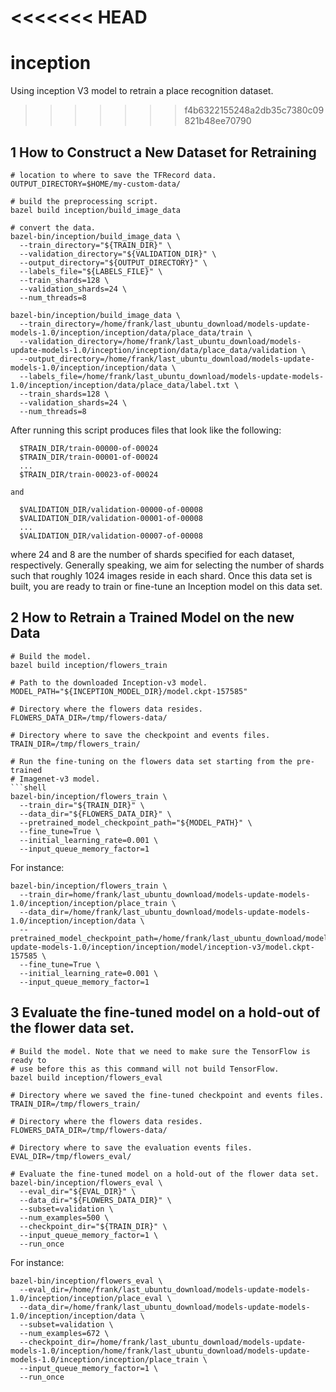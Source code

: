 <<<<<<< HEAD
=======
# inception
Using inception V3 model to retrain a place recognition dataset.
>>>>>>> f4b6322155248a2db35c7380c09821b48ee70790
## 1 How to Construct a New Dataset for Retraining

```shell
# location to where to save the TFRecord data.
OUTPUT_DIRECTORY=$HOME/my-custom-data/

# build the preprocessing script.
bazel build inception/build_image_data

# convert the data.
bazel-bin/inception/build_image_data \
  --train_directory="${TRAIN_DIR}" \
  --validation_directory="${VALIDATION_DIR}" \
  --output_directory="${OUTPUT_DIRECTORY}" \
  --labels_file="${LABELS_FILE}" \
  --train_shards=128 \
  --validation_shards=24 \
  --num_threads=8
```

```shell
bazel-bin/inception/build_image_data \
  --train_directory=/home/frank/last_ubuntu_download/models-update-models-1.0/inception/inception/data/place_data/train \
  --validation_directory=/home/frank/last_ubuntu_download/models-update-models-1.0/inception/inception/data/place_data/validation \
  --output_directory=/home/frank/last_ubuntu_download/models-update-models-1.0/inception/inception/data \
  --labels_file=/home/frank/last_ubuntu_download/models-update-models-1.0/inception/inception/data/place_data/label.txt \
  --train_shards=128 \
  --validation_shards=24 \
  --num_threads=8
```

After running this script produces files that look like the following:

```shell
  $TRAIN_DIR/train-00000-of-00024
  $TRAIN_DIR/train-00001-of-00024
  ...
  $TRAIN_DIR/train-00023-of-00024

and

  $VALIDATION_DIR/validation-00000-of-00008
  $VALIDATION_DIR/validation-00001-of-00008
  ...
  $VALIDATION_DIR/validation-00007-of-00008
```

where 24 and 8 are the number of shards specified for each dataset,
respectively. Generally speaking, we aim for selecting the number of shards such
that roughly 1024 images reside in each shard. Once this data set is built, you
are ready to train or fine-tune an Inception model on this data set.

## 2 How to Retrain a Trained Model on the new Data
```shell
# Build the model.
bazel build inception/flowers_train

# Path to the downloaded Inception-v3 model.
MODEL_PATH="${INCEPTION_MODEL_DIR}/model.ckpt-157585"

# Directory where the flowers data resides.
FLOWERS_DATA_DIR=/tmp/flowers-data/

# Directory where to save the checkpoint and events files.
TRAIN_DIR=/tmp/flowers_train/

# Run the fine-tuning on the flowers data set starting from the pre-trained
# Imagenet-v3 model.
```shell
bazel-bin/inception/flowers_train \
  --train_dir="${TRAIN_DIR}" \
  --data_dir="${FLOWERS_DATA_DIR}" \
  --pretrained_model_checkpoint_path="${MODEL_PATH}" \
  --fine_tune=True \
  --initial_learning_rate=0.001 \
  --input_queue_memory_factor=1
```

For instance:
```shell
bazel-bin/inception/flowers_train \
  --train_dir=home/frank/last_ubuntu_download/models-update-models-1.0/inception/inception/place_train \
  --data_dir=/home/frank/last_ubuntu_download/models-update-models-1.0/inception/inception/data \
  --pretrained_model_checkpoint_path=/home/frank/last_ubuntu_download/models-update-models-1.0/inception/inception/model/inception-v3/model.ckpt-157585 \
  --fine_tune=True \
  --initial_learning_rate=0.001 \
  --input_queue_memory_factor=1
```

## 3 Evaluate the fine-tuned model on a hold-out of the flower data set.

```shell
# Build the model. Note that we need to make sure the TensorFlow is ready to
# use before this as this command will not build TensorFlow.
bazel build inception/flowers_eval

# Directory where we saved the fine-tuned checkpoint and events files.
TRAIN_DIR=/tmp/flowers_train/

# Directory where the flowers data resides.
FLOWERS_DATA_DIR=/tmp/flowers-data/

# Directory where to save the evaluation events files.
EVAL_DIR=/tmp/flowers_eval/

# Evaluate the fine-tuned model on a hold-out of the flower data set.
bazel-bin/inception/flowers_eval \
  --eval_dir="${EVAL_DIR}" \
  --data_dir="${FLOWERS_DATA_DIR}" \
  --subset=validation \
  --num_examples=500 \
  --checkpoint_dir="${TRAIN_DIR}" \
  --input_queue_memory_factor=1 \
  --run_once
```

For instance:
```shell
bazel-bin/inception/flowers_eval \
  --eval_dir=/home/frank/last_ubuntu_download/models-update-models-1.0/inception/inception/place_eval \
  --data_dir=/home/frank/last_ubuntu_download/models-update-models-1.0/inception/inception/data \
  --subset=validation \
  --num_examples=672 \
  --checkpoint_dir=/home/frank/last_ubuntu_download/models-update-models-1.0/inception/home/frank/last_ubuntu_download/models-update-models-1.0/inception/inception/place_train \
  --input_queue_memory_factor=1 \
  --run_once
```
